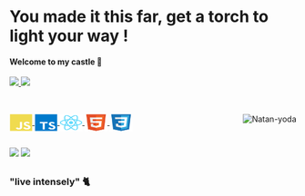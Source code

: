 # You made it this far, get a torch to light your way !
#### Welcome to my castle 🤗


<div>
  <a href="https://github.com/natan331">
  <img height="180em" src="https://github-readme-stats.vercel.app/api?username=natan331&show_icons=true&theme=jolly&include_all_commits=true&count_private=true"/>
  <img height="180em" src="https://github-readme-stats.vercel.app/api/top-langs/?username=natan331&&layout=compact&hide=shell&theme=jolly"/>
</div>
  
  ##
  
<div style="display: inline_block"><br>
  <img align="center" alt="Natan-Js" height="30" width="40" src="https://raw.githubusercontent.com/devicons/devicon/master/icons/javascript/javascript-plain.svg">
  <img align="center" alt="Natan-Ts" height="30" width="40" src="https://raw.githubusercontent.com/devicons/devicon/master/icons/typescript/typescript-plain.svg">
  <img align="center" alt="Natan-React" height="30" width="40" src="https://raw.githubusercontent.com/devicons/devicon/master/icons/react/react-original.svg">
  <img align="center" alt="Natan-HTML" height="30" width="40" src="https://raw.githubusercontent.com/devicons/devicon/master/icons/html5/html5-original.svg">
  <img align="center" alt="Natan-CSS" height="30" width="40" src="https://raw.githubusercontent.com/devicons/devicon/master/icons/css3/css3-original.svg">
  <img align="right" alt="Natan-yoda" height="180em" src="https://64.media.tumblr.com/97750ca1b4e46b16832b9aab4132ea0b/tumblr_mz5ttwnpbf1sgcbk7o3_r1_250.gifv" >
</div>
    
  ##
  
<div>
  <a href = "mailto:natan0170@gmail.com"><img src="https://img.shields.io/badge/-Gmail-%23333?style=for-the-badge&logo=gmail&logoColor=white" target="_blank"></a>
  <a href="https://www.linkedin.com/in/natan-html/" target="_blank"><img src="https://img.shields.io/badge/-LinkedIn-%230077B5?style=for-the-badge&logo=linkedin&logoColor=white" target="_blank"></a>
 </div>
  
  ##
  
### "live intensely" 🐈
